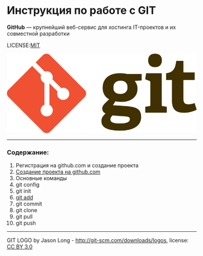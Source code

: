 # Инструкция по работе с GIT
__GitHub__ — крупнейший веб-сервис для хостинга IT-проектов и их совместной разработки

LICENSE:[MIT](./license.md)

![](./Git-logo.png)

---

### Содержание:
1. Регистрация на github.com и создание проекта
2. [Создание проекта на github.com]( /registrationandcreateproject.md)
3. Основные команды
4. git config
5. git init
6. [git add](./add.md)
7. git commit
8. git clone
9. git pull
10. git push


---

GIT LOGO by Jason Long - http://git-scm.com/downloads/logos, license: [CC BY 3.0](https://creativecommons.org/licenses/by/3.0/)